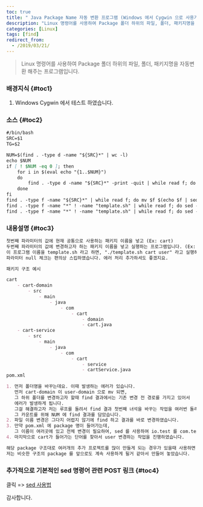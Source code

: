 ```yaml
---
toc: true
title: " Java Package Name 자동 변환 프로그램 (Windows 에서 Cygwin 으로 사용가능)"
description: "Linux 명령어를 사용하여 Package 폴더 하위의 파일, 폴더, 패키지명을 자동변환 해주는 프로그램입니다."
categories: [Linux]
tags: [find]
redirect_from:
  - /2019/03/21/
---
```


> Linux 명령어를 사용하여 Package 폴더 하위의 파일, 폴더, 패키지명을 자동변환 해주는 프로그램입니다.

### 배경지식 {#toc1}

1. Windows Cygwin 에서 테스트 하였습니다.

### 소스 {#toc2}

```md
#/bin/bash
SRC=$1
TG=$2

NUM=$(find . -type d -name "${SRC}*" | wc -l)
echo $NUM
if [ ! $NUM -eq 0 ]; then
	for i in $(eval echo "{1..$NUM}")
	do
		find . -type d -name "${SRC}*" -print -quit | while read f; do mv $f $(echo $f | sed "s/${SRC}/${TG}/"); done
	done
fi
find . -type f -name "${SRC}*" | while read f; do mv $f $(echo $f | sed "s/${SRC}/${TG}/"); done
find . -type f -name "*" ! -name "template.sh" | while read f; do sed -i "s/io.test/com.test.main/g" $f; done
find . -type f -name "*" ! -name "template.sh" | while read f; do sed -i "s/${SRC}/${TG}/g" $f; done

```

### 내용설명 {#toc3}

```md
첫번째 파라미터의 값에 현재 공통으로 사용하는 패키지 이름을 넣고 (Ex: cart)
두번째 파라미터의 값에 변경하고자 하는 패키지 이름을 넣고 실행하는 프로그램입니다. (Ex: user)
이 프로그램 이름을 template.sh 라고 하면, "./template.sh cart user" 라고 실행하면 됩니다.
파라미터 null 체크는 편의상 스킵하였습니다. 에러 처리 추가하셔도 좋겠지요.

패키지 구조 예시

cart
    - cart-domain
        - src
            - main
                - java
                    - com
                        - cart
                            - domain
                            - cart.java
    - cart-service
        - src
            - main
                - java
                    - com
                        - cart
                            - service
                            - cartService.java                            
pom.xml

1. 먼저 폴더명을 바꾸는데요. 이때 발생하는 에러가 있습니다.
   먼저 cart-domain 이 user-domain 으로 mv 되면, 
   그 하위 폴더를 변경하고자 할때 find 결과에서는 기존 변경 전 경로를 가지고 있어서
   에러가 발생하게 됩니다.
   그걸 해결하고자 저는 루프를 돌려서 find 결과 첫번째 녀석을 바꾸는 작업을 여러번 돌리도록 하였습니다.
   그 카운트를 위해 NUM 에 find 결과를 담았습니다.
2. 파일 이름 변경은 그다지 어렵지 않기에 find 하고 결과를 바로 변경하였습니다.
3. 만약 pom.xml 에 package 명이 들어가는데, 
   그 이름이 여러곳에 있고 전체 변경이 필요하여, sed 를 사용하여 io.test 를 com.test.main 으로 변경하는 코드를 작성하였습니다.
4. 마지막으로 cart가 들어가는 단어를 찾아서 user 변경하는 작업을 진행하였습니다.

해당 package 구조대로 여러개의 추가 프로젝트를 많이 만들게 되는 경우가 있을때 사용하면 좋습니다.
저는 비슷한 구조의 package 를 앞으로도 계속 사용하게 될거 같아서 만들어 놓았습니다.

```

### 추가적으로 기본적인 sed 명령어 관련 POST 링크 {#toc4}

클릭 => [sed 사용법](https://marindie.github.io/linux/Sed-Replace-Text-Sample-EN/) 

감사합니다.

[^1]: This is a footnote.

[kramdown]: https://kramdown.gettalong.org/
[My Blog]: https://marindie.github.io



